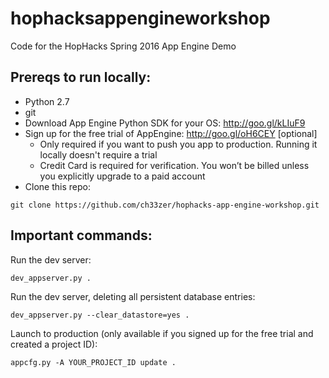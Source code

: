# hophacksappengineworkshop
Code for the HopHacks Spring 2016 App Engine Demo

## Prereqs to run locally:
* Python 2.7
* git
* Download App Engine Python SDK for your OS: http://goo.gl/kLIuF9
* Sign up for the free trial of AppEngine: http://goo.gl/oH6CEY [optional]
    * Only required if you want to push you app to production. Running it locally doesn't require a trial
    * Credit Card is required for verification. You won’t be billed unless you explicitly upgrade to a paid account
* Clone this repo:
```
git clone https://github.com/ch33zer/hophacks-app-engine-workshop.git
```

## Important commands:
Run the dev server:
```
dev_appserver.py .
```
Run the dev server, deleting all persistent database entries:
```
dev_appserver.py --clear_datastore=yes .
```
Launch to production (only available if you signed up for the free trial and created a project ID):
```
appcfg.py -A YOUR_PROJECT_ID update .
```
